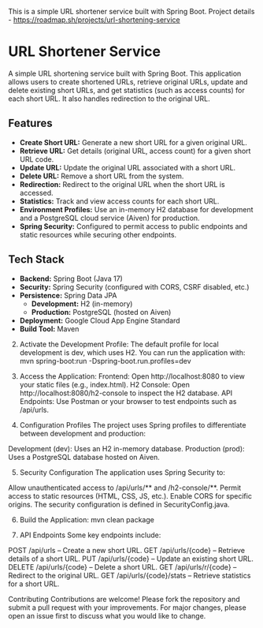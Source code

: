 This is a simple URL shortener service built with Spring Boot. Project details - https://roadmap.sh/projects/url-shortening-service

# URL Shortener Service
A simple URL shortening service built with Spring Boot. This application allows users to create shortened URLs, retrieve original URLs, update and delete existing short URLs, and get statistics (such as access counts) for each short URL. It also handles redirection to the original URL.

## Features

- **Create Short URL:** Generate a new short URL for a given original URL.
- **Retrieve URL:** Get details (original URL, access count) for a given short URL code.
- **Update URL:** Update the original URL associated with a short URL.
- **Delete URL:** Remove a short URL from the system.
- **Redirection:** Redirect to the original URL when the short URL is accessed.
- **Statistics:** Track and view access counts for each short URL.
- **Environment Profiles:** Use an in-memory H2 database for development and a PostgreSQL cloud service (Aiven) for production.
- **Spring Security:** Configured to permit access to public endpoints and static resources while securing other endpoints.

## Tech Stack

- **Backend:** Spring Boot (Java 17)
- **Security:** Spring Security (configured with CORS, CSRF disabled, etc.)
- **Persistence:** Spring Data JPA
  - **Development:** H2 (in-memory)
  - **Production:** PostgreSQL (hosted on Aiven)
- **Deployment:** Google Cloud App Engine Standard
- **Build Tool:** Maven

2. Activate the Development Profile:
The default profile for local development is dev, which uses H2.
You can run the application with:
  mvn spring-boot:run -Dspring-boot.run.profiles=dev

3. Access the Application:
Frontend: Open http://localhost:8080 to view your static files (e.g., index.html).
H2 Console: Open http://localhost:8080/h2-console to inspect the H2 database.
API Endpoints: Use Postman or your browser to test endpoints such as /api/urls.

4. Configuration
Profiles
The project uses Spring profiles to differentiate between development and production:

Development (dev):
Uses an H2 in-memory database.
Production (prod):
Uses a PostgreSQL database hosted on Aiven. 

5. Security Configuration
The application uses Spring Security to:

Allow unauthenticated access to /api/urls/** and /h2-console/**.
Permit access to static resources (HTML, CSS, JS, etc.).
Enable CORS for specific origins.
The security configuration is defined in SecurityConfig.java.

6. Build the Application:
   mvn clean package

7. API Endpoints
Some key endpoints include:

POST /api/urls – Create a new short URL.
GET /api/urls/{code} – Retrieve details of a short URL.
PUT /api/urls/{code} – Update an existing short URL.
DELETE /api/urls/{code} – Delete a short URL.
GET /api/urls/r/{code} – Redirect to the original URL.
GET /api/urls/{code}/stats – Retrieve statistics for a short URL.

Contributing
Contributions are welcome! Please fork the repository and submit a pull request with your improvements. For major changes, please open an issue first to discuss what you would like to change.


